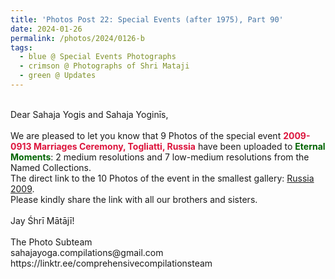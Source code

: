 ```yaml
---
title: 'Photos Post 22: Special Events (after 1975), Part 90'
date: 2024-01-26
permalink: /photos/2024/0126-b
tags:
  - blue @ Special Events Photographs
  - crimson @ Photographs of Shri Mataji
  - green @ Updates
---
```


<p>
<br>
Dear Sahaja Yogis and Sahaja Yoginīs,<br>
<br>
We are pleased to let you know that 9 Photos of the special event <font color="Crimson"><b>2009-0913 Marriages Ceremony, Togliatti, Russia</b></font> have been uploaded to <font color="DarkGreen"><b>Eternal Moments</b></font>: 2 medium resolutions and 7 low-medium resolutions from the Named Collections.<br>
The direct link to the 10 Photos of the event in the smallest gallery: <a href="https://eternalmoments.smugmug.com/Countries/Russia/2009">Russia 2009</a>.<br>
Please kindly share the link with all our brothers and sisters.<br>
<br>
Jay Śhrī Mātājī!<br>
<br>
The Photo Subteam<br>
sahajayoga.compilations@gmail.com<br>
https://linktr.ee/comprehensivecompilationsteam
</p>